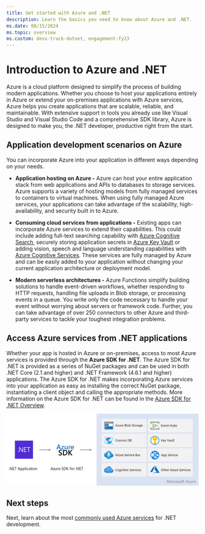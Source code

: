 ```yaml
---
title: Get started with Azure and .NET
description: Learn the basics you need to know about Azure and .NET.
ms.date: 08/15/2024
ms.topic: overview
ms.custom: devx-track-dotnet, engagement-fy23
---
```


# Introduction to Azure and .NET

Azure is a cloud platform designed to simplify the process of building modern applications.  Whether you choose to host your applications entirely in Azure or extend your on-premises applications with Azure services, Azure helps you create applications that are scalable, reliable, and maintainable.  With extensive support in tools you already use like Visual Studio and Visual Studio Code and a comprehensive SDK library, Azure is designed to make you, the .NET developer, productive right from the start.

## Application development scenarios on Azure

You can incorporate Azure into your application in different ways depending on your needs.

- **Application hosting on Azure -** Azure can host your entire application stack from web applications and APIs to databases to storage services. Azure supports a variety of hosting models from fully managed services to containers to virtual machines. When using fully managed Azure services, your applications can take advantage of the scalability, high-availability, and security built in to Azure.

- **Consuming cloud services from applications -** Existing apps can incorporate Azure services to extend their capabilities.  This could include adding full-text searching capability with [Azure Cognitive Search](/azure/search/search-what-is-azure-search), securely storing application secrets in [Azure Key Vault](/azure/key-vault/) or adding vision, speech and language understanding capabilities with [Azure Cognitive Services](/azure/cognitive-services/).  These services are fully managed by Azure and can be easily added to your application without changing your current application architecture or deployment model.

- **Modern serverless architectures -** Azure Functions simplify building solutions to handle event-driven workflows, whether responding to HTTP requests, handling file uploads in Blob storage, or processing events in a queue.  You write only the code necessary to handle your event without worrying about servers or framework code.  Further, you can take advantage of over 250 connectors to other Azure and third-party services to tackle your toughest integration problems.

## Access Azure services from .NET applications

Whether your app is hosted in Azure or on-premises, access to most Azure services is provided through the **Azure SDK for .NET**.  The Azure SDK for .NET is provided as a series of NuGet packages and can be used in both .NET Core (2.1 and higher) and .NET Framework (4.6.1 and higher) applications. The Azure SDK for .NET makes incorporating Azure services into your application as easy as installing the correct NuGet package, instantiating a client object and calling the appropriate methods. More information on the Azure SDK for .NET can be found in the [Azure SDK for .NET Overview](./sdk/azure-sdk-for-dotnet.md).

![Diagram showing how .NET applications use the Azure SDK to access Azure services](./media/azure-sdk-for-dotnet-overview.png)

## Next steps

Next, learn about the most [commonly used Azure services](./key-azure-services.md) for .NET development.
